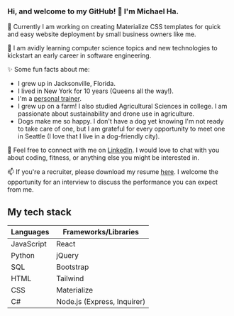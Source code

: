 ### Hi, and welcome to my GitHub! 👋 I'm Michael Ha.

🔭 Currently I am working on creating Materialize CSS templates for quick and easy website deployment by small business owners like me.

🌱 I am avidly learning computer science topics and new technologies to kickstart an early career in software engineering. 

✨ Some fun facts about me:
* I grew up in Jacksonville, Florida.
* I lived in New York for 10 years (Queens all the way!).
* I'm a [personal trainer](https://squat.coach/).
* I grew up on a farm!  I also studied Agricultural Sciences in college.  I am passionate about sustainability and drone use in agriculture.
* Dogs make me so happy.  I don't have a dog yet knowing I'm not ready to take care of one, but I am grateful for every opportunity to meet one in Seattle (I love that I live in a dog-friendly city).

💬 Feel free to connect with me on [LinkedIn](https://linkedin.com/in/westkorea/).  I would love to chat with you about coding, fitness, or anything else you might be interested in.

📫 If you're a recruiter, please download my resume [here](http://qwods.dev/).  I welcome the opportunity for an interview to discuss the performance you can expect from me.


## My tech stack

Languages | Frameworks/Libraries
------------- | -------------
JavaScript | React
Python | jQuery
SQL | Bootstrap
HTML | Tailwind
CSS | Materialize
C# | Node.js (Express, Inquirer)

<!--
**west-korea/west-korea** is a ✨ _special_ ✨ repository because its `README.md` (this file) appears on your GitHub profile.

Here are some ideas to get you started:

- 🔭 I’m currently working on ...
- 🌱 I’m currently learning ...
- 👯 I’m looking to collaborate on ...
- 🤔 I’m looking for help with ...
- 💬 Ask me about ...
- 📫 How to reach me: ...
- 😄 Pronouns: ...
- ⚡ Fun fact: ...
-->
